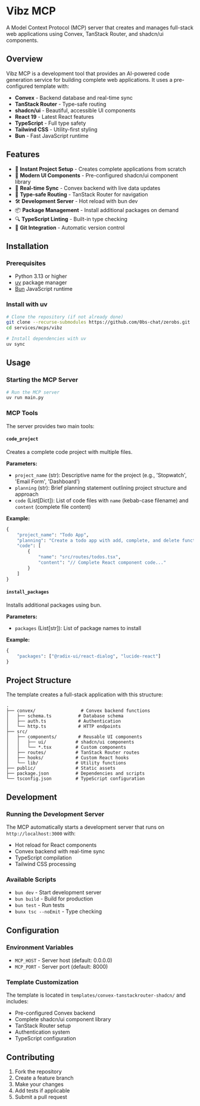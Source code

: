# Vibz MCP

A Model Context Protocol (MCP) server that creates and manages full-stack web applications using Convex, TanStack Router, and shadcn/ui components.

## Overview

Vibz MCP is a development tool that provides an AI-powered code generation service for building complete web applications. It uses a pre-configured template with:

- **Convex** - Backend database and real-time sync
- **TanStack Router** - Type-safe routing
- **shadcn/ui** - Beautiful, accessible UI components
- **React 19** - Latest React features
- **TypeScript** - Full type safety
- **Tailwind CSS** - Utility-first styling
- **Bun** - Fast JavaScript runtime

## Features

- 🚀 **Instant Project Setup** - Creates complete applications from scratch
- 🎨 **Modern UI Components** - Pre-configured shadcn/ui component library
- 🔄 **Real-time Sync** - Convex backend with live data updates
- 📱 **Type-safe Routing** - TanStack Router for navigation
- 🛠️ **Development Server** - Hot reload with bun dev
- 📦 **Package Management** - Install additional packages on demand
- 🔍 **TypeScript Linting** - Built-in type checking
- 📝 **Git Integration** - Automatic version control

## Installation

### Prerequisites

- Python 3.13 or higher
- [uv](https://docs.astral.sh/uv/) package manager
- [Bun](https://bun.sh/) JavaScript runtime

### Install with uv

```bash
# Clone the repository (if not already done)
git clone --recurse-submodules https://github.com/0bs-chat/zerobs.git
cd services/mcps/vibz

# Install dependencies with uv
uv sync
```

## Usage

### Starting the MCP Server

```bash
# Run the MCP server
uv run main.py
```

### MCP Tools

The server provides two main tools:

#### `code_project`
Creates a complete code project with multiple files.

**Parameters:**
- `project_name` (str): Descriptive name for the project (e.g., 'Stopwatch', 'Email Form', 'Dashboard')
- `planning` (str): Brief planning statement outlining project structure and approach
- `code` (List[Dict]): List of code files with `name` (kebab-case filename) and `content` (complete file content)

**Example:**
```python
{
    "project_name": "Todo App",
    "planning": "Create a todo app with add, complete, and delete functionality using shadcn/ui components",
    "code": [
        {
            "name": "src/routes/todos.tsx",
            "content": "// Complete React component code..."
        }
    ]
}
```

#### `install_packages`
Installs additional packages using bun.

**Parameters:**
- `packages` (List[str]): List of package names to install

**Example:**
```python
{
    "packages": ["@radix-ui/react-dialog", "lucide-react"]
}
```

## Project Structure

The template creates a full-stack application with this structure:

```
.
├── convex/                 # Convex backend functions
│   ├── schema.ts          # Database schema
│   ├── auth.ts            # Authentication
│   └── http.ts            # HTTP endpoints
├── src/
│   ├── components/        # Reusable UI components
│   │   ├── ui/           # shadcn/ui components
│   │   └── *.tsx         # Custom components
│   ├── routes/           # TanStack Router routes
│   ├── hooks/            # Custom React hooks
│   └── lib/              # Utility functions
├── public/               # Static assets
├── package.json          # Dependencies and scripts
└── tsconfig.json         # TypeScript configuration
```

## Development

### Running the Development Server

The MCP automatically starts a development server that runs on `http://localhost:3000` with:
- Hot reload for React components
- Convex backend with real-time sync
- TypeScript compilation
- Tailwind CSS processing

### Available Scripts

- `bun dev` - Start development server
- `bun build` - Build for production
- `bun test` - Run tests
- `bunx tsc --noEmit` - Type checking

## Configuration

### Environment Variables

- `MCP_HOST` - Server host (default: 0.0.0.0)
- `MCP_PORT` - Server port (default: 8000)

### Template Customization

The template is located in `templates/convex-tanstackrouter-shadcn/` and includes:
- Pre-configured Convex backend
- Complete shadcn/ui component library
- TanStack Router setup
- Authentication system
- TypeScript configuration

## Contributing

1. Fork the repository
2. Create a feature branch
3. Make your changes
4. Add tests if applicable
5. Submit a pull request
